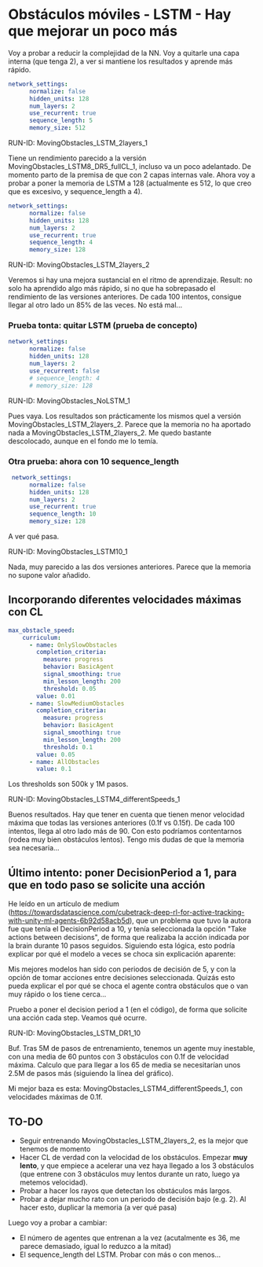 # Obstáculos móviles - LSTM - Hay que mejorar un poco más

Voy a probar a reducir la complejidad de la NN. Voy a quitarle una capa interna (que tenga 2), a ver si mantiene los resultados y aprende más rápido.

```yaml
network_settings:
      normalize: false
      hidden_units: 128
      num_layers: 2
      use_recurrent: true
      sequence_length: 5
      memory_size: 512
```

RUN-ID: MovingObstacles_LSTM_2layers_1

Tiene un rendimiento parecido a la versión MovingObstacles_LSTM8_DR5_fullCL_1, incluso va un poco adelantado. De momento parto de la premisa de que con 2 capas internas vale. Ahora voy a probar a poner la memoria de LSTM a 128 (actualmente es 512, lo que creo que es excesivo, y sequence_length a 4).

```yaml
network_settings:
      normalize: false
      hidden_units: 128
      num_layers: 2
      use_recurrent: true
      sequence_length: 4
      memory_size: 128
```

RUN-ID: MovingObstacles_LSTM_2layers_2

Veremos si hay una mejora sustancial en el ritmo de aprendizaje. Result: no solo ha aprendido algo más rápido, si no que ha sobrepasado el rendimiento de las versiones anteriores. De cada 100 intentos, consigue llegar al otro lado un 85% de las veces. No está mal...

### Prueba tonta: quitar LSTM (prueba de concepto)

```yaml
network_settings:
      normalize: false
      hidden_units: 128
      num_layers: 2
      use_recurrent: false
      # sequence_length: 4
      # memory_size: 128
```

RUN-ID: MovingObstacles_NoLSTM_1

Pues vaya. Los resultados son prácticamente los mismos quel a versión MovingObstacles_LSTM_2layers_2. Parece que la memoria no ha aportado nada a MovingObstacles_LSTM_2layers_2. Me quedo bastante descolocado, aunque en el fondo me lo temía.

### Otra prueba: ahora con 10 sequence_length

```yaml
 network_settings:
      normalize: false
      hidden_units: 128
      num_layers: 2
      use_recurrent: true
      sequence_length: 10
      memory_size: 128
```

A ver qué pasa.

RUN-ID: MovingObstacles_LSTM10_1

Nada, muy parecido a las dos versiones anteriores. Parece que la memoria no supone valor añadido.

## Incorporando diferentes velocidades máximas con CL

```yaml
max_obstacle_speed:
    curriculum:
      - name: OnlySlowObstacles
        completion_criteria:
          measure: progress
          behavior: BasicAgent
          signal_smoothing: true
          min_lesson_length: 200
          threshold: 0.05
        value: 0.01
      - name: SlowMediumObstacles
        completion_criteria:
          measure: progress
          behavior: BasicAgent
          signal_smoothing: true
          min_lesson_length: 200
          threshold: 0.1
        value: 0.05
      - name: AllObstacles
        value: 0.1
```

Los thresholds son 500k y 1M pasos.

RUN-ID: MovingObstacles_LSTM4_differentSpeeds_1

Buenos resultados. Hay que tener en cuenta que tienen menor velocidad máxima que todas las versiones anteriores (0.1f vs 0.15f). De cada 100 intentos, llega al otro lado más de 90. Con esto podríamos contentarnos (rodea muy bien obstáculos lentos). Tengo mis dudas de que la memoria sea necesaria...

## Último intento: poner DecisionPeriod a 1, para que en todo paso se solicite una acción

He leído en un artículo de medium (https://towardsdatascience.com/cubetrack-deep-rl-for-active-tracking-with-unity-ml-agents-6b92d58acb5d), que un problema que tuvo la autora fue que tenía el DecisionPeriod a 10, y tenía seleccionada la opción "Take actions between decisions", de forma que realizaba la acción indicada por la brain durante 10 pasos seguidos. Siguiendo esta lógica, esto podría explicar por qué el modelo a veces se choca sin explicación aparente:

Mis mejores modelos han sido con periodos de decisión de 5, y con la opción de tomar acciones entre decisiones seleccionada. Quizás esto pueda explicar el por qué se choca el agente contra obstáculos que o van muy rápido o los tiene cerca...

Pruebo a poner el decision period a 1 (en el código), de forma que solicite una acción cada step. Veamos qué ocurre.

RUN-ID: MovingObstacles_LSTM_DR1_10

Buf. Tras 5M de pasos de entrenamiento, tenemos un agente muy inestable, con una media de 60 puntos con 3 obstáculos con 0.1f de velocidad máxima. Calculo que para llegar a los 65 de media se necesitarían unos 2.5M de pasos más (siguiendo la línea del gráfico).

Mi mejor baza es esta: MovingObstacles_LSTM4_differentSpeeds_1, con velocidades máximas de 0.1f.

## TO-DO

- Seguir entrenando MovingObstacles_LSTM_2layers_2, es la mejor que tenemos de momento
- Hacer CL de verdad con la velocidad de los obstáculos. Empezar **muy lento**, y que empiece a acelerar una vez haya llegado a los 3 obstáculos (que entrene con 3 obstáculos muy lentos durante un rato, luego ya metemos velocidad).
- Probar a hacer los rayos que detectan los obstáculos más largos.
- Probar a dejar mucho rato con un periodo de decisión bajo (e.g. 2). Al hacer esto, duplicar la memoria (a ver qué pasa)

Luego voy a probar a cambiar:

- El número de agentes que entrenan a la vez (acutalmente es 36, me parece demasiado, igual lo reduzco a la mitad)
- El sequence_length del LSTM. Probar con más o con menos...





